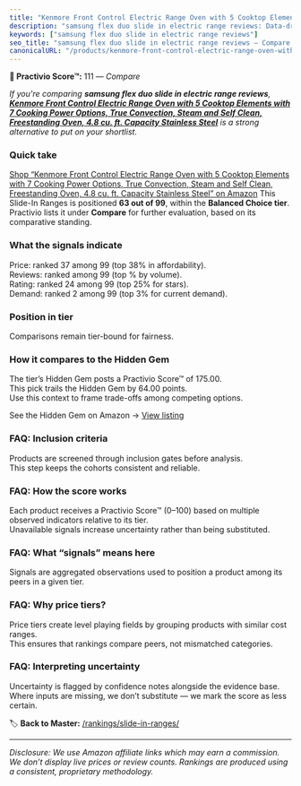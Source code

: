 ```yaml
---
title: "Kenmore Front Control Electric Range Oven with 5 Cooktop Elements with 7 Cooking Power Options, True Convection, Steam and Self Clean, Freestanding Oven, 4.8 cu. ft. Capacity Stainless Steel"
description: "samsung flex duo slide in electric range reviews: Data-driven ranking using the Practivio Score™. Positioned by quality, value, demand, findability, momentum."
keywords: ["samsung flex duo slide in electric range reviews"]
seo_title: "samsung flex duo slide in electric range reviews — Compare (2025)"
canonicalURL: "/products/kenmore-front-control-electric-range-oven-with-5-cooktop-elements-with-7-cooking-power-options-true-convection-steam-and-self-clean-freestanding-oven-48-cu-ft-capacity-stainless-steel-B0CGMC72GG/"
---
```


**🛒 Practivio Score™:** 111 — _Compare_


*If you're comparing **samsung flex duo slide in electric range reviews**, **[Kenmore Front Control Electric Range Oven with 5 Cooktop Elements with 7 Cooking Power Options, True Convection, Steam and Self Clean, Freestanding Oven, 4.8 cu. ft. Capacity Stainless Steel](https://www.amazon.com/dp/B0CGMC72GG?tag=practivio-20)** is a strong alternative to put on your shortlist.*
### Quick take
[Shop “Kenmore Front Control Electric Range Oven with 5 Cooktop Elements with 7 Cooking Power Options, True Convection, Steam and Self Clean, Freestanding Oven, 4.8 cu. ft. Capacity Stainless Steel” on Amazon](https://www.amazon.com/dp/B0CGMC72GG?tag=practivio-20)
This Slide-In Ranges is positioned **63 out of 99**, within the **Balanced Choice tier**.  
Practivio lists it under **Compare** for further evaluation, based on its comparative standing.

### What the signals indicate
Price: ranked 37 among 99 (top 38% in affordability).  
Reviews: ranked  among 99 (top % by volume).  
Rating: ranked 24 among 99 (top 25% for stars).  
Demand: ranked 2 among 99 (top 3% for current demand).

### Position in tier
Comparisons remain tier-bound for fairness.

### How it compares to the Hidden Gem
The tier’s Hidden Gem posts a Practivio Score™ of 175.00.  
This pick trails the Hidden Gem by 64.00 points.  
Use this context to frame trade-offs among competing options.  

See the Hidden Gem on Amazon → [View listing](https://www.amazon.com/dp/B0CMZPPJZY?tag=practivio-20)

### FAQ: Inclusion criteria
Products are screened through inclusion gates before analysis.  
This step keeps the cohorts consistent and reliable.

### FAQ: How the score works
Each product receives a Practivio Score™ (0–100) based on multiple observed indicators relative to its tier.  
Unavailable signals increase uncertainty rather than being substituted.

### FAQ: What “signals” means here
Signals are aggregated observations used to position a product among its peers in a given tier.

### FAQ: Why price tiers?
Price tiers create level playing fields by grouping products with similar cost ranges.  
This ensures that rankings compare peers, not mismatched categories.

### FAQ: Interpreting uncertainty
Uncertainty is flagged by confidence notes alongside the evidence base.  
Where inputs are missing, we don’t substitute — we mark the score as less certain.

<!-- Missing template for Compare/CompareWithinPriceClass -->


🏷️ **Back to Master:** [/rankings/slide-in-ranges/](/rankings/slide-in-ranges/)

---
_Disclosure: We use Amazon affiliate links which may earn a commission. We don’t display live prices or review counts. Rankings are produced using a consistent, proprietary methodology._
